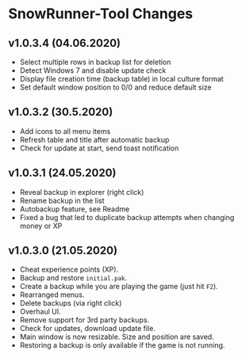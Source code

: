 ﻿# SnowRunner-Tool Changes

## v1.0.3.4 (04.06.2020)

- Select multiple rows in backup list for deletion
- Detect Windows 7 and disable update check
- Display file creation time (backup table) in local culture format
- Set default window position to 0/0 and reduce default size

## v1.0.3.2 (30.5.2020)

- Add icons to all menu items
- Refresh table and title after automatic backup
- Check for update at start, send toast notification


## v1.0.3.1 (24.05.2020)

- Reveal backup in explorer (right click)
- Rename backup in the list
- Autobackup feature, see Readme
- Fixed a bug that led to duplicate backup attempts when changing money or XP


## v1.0.3.0 (21.05.2020)

- Cheat experience points (XP).
- Backup and restore `initial.pak`.
- Create a backup while you are playing the game (just hit `F2`).
- Rearranged menus.
- Delete backups (via right click)
- Overhaul UI.
- Remove support for 3rd party backups.
- Check for updates, download update file.
- Main window is now resizable. Size and position are saved.
- Restoring a backup is only available if the game is not running.